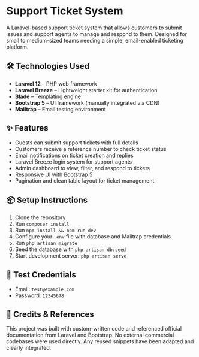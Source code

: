 # Support Ticket System

A Laravel-based support ticket system that allows customers to submit issues and support agents to manage and respond to them. Designed for small to medium-sized teams needing a simple, email-enabled ticketing platform.

## 🛠 Technologies Used

- **Laravel 12** – PHP web framework  
- **Laravel Breeze** – Lightweight starter kit for authentication  
- **Blade** – Templating engine  
- **Bootstrap 5** – UI framework (manually integrated via CDN)  
- **Mailtrap** – Email testing environment  

## ✨ Features

- Guests can submit support tickets with full details  
- Customers receive a reference number to check ticket status  
- Email notifications on ticket creation and replies  
- Laravel Breeze login system for support agents  
- Admin dashboard to view, filter, and respond to tickets  
- Responsive UI with Bootstrap 5  
- Pagination and clean table layout for ticket management  

## 📦 Setup Instructions

1. Clone the repository  
2. Run `composer install`  
3. Run `npm install && npm run dev`  
4. Configure your `.env` file with database and Mailtrap credentials  
5. Run `php artisan migrate`  
6. Seed the database with `php artisan db:seed`  
7. Start development server: `php artisan serve`

## 🔐 Test Credentials

- Email: `test@example.com`  
- Password: `12345678`

## 📝 Credits & References

This project was built with custom-written code and referenced official documentation from Laravel and Bootstrap. No external commercial codebases were used directly. Any reused snippets have been adapted and clearly integrated.